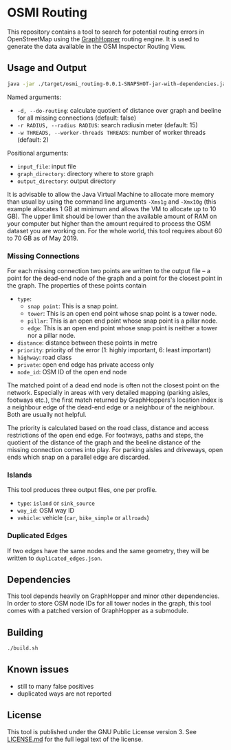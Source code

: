 # OSMI Routing

This repository contains a tool to search for potential routing errors in OpenStreetMap using the [GraphHopper](https://github.com/graphhopper/graphhopper) routing engine. It is used to generate the data available in the OSM Inspector Routing View.


## Usage and Output

```sh
java -jar ./target/osmi_routing-0.0.1-SNAPSHOT-jar-with-dependencies.jar  [-h] [-d] [-r RADIUS] [-w WORKER_THREADS] input_file graph_directory output_directory
```

Named arguments:

* `-d, --do-routing`: calculate quotient of distance over graph and beeline for all missing connections (default: false)
* `-r RADIUS, --radius RADIUS`: search radiusin meter (default: 15)
* `-w THREADS, --worker-threads THREADS`: number of worker threads (default: 2)

Positional arguments:
* `input_file`: input file
* `graph_directory`: directory where to store graph
* `output_directory`: output directory

It is advisable to allow the Java Virtual Machine to allocate more memory than usual by using the command line arguments `-Xms1g` and `-Xmx10g` (this example allocates 1 GB at minimum and allows the VM to allocate up to 10 GB). The upper limit should be lower than the available amount of RAM on your computer but higher than the amount required to process the OSM dataset you are working on. For the whole world, this tool requires about 60 to 70 GB as of May 2019.


### Missing Connections

For each missing connection two points are written to the output file – a point for the dead-end node of the graph and a point for the closest point in the graph. The properties of these points contain

* `type`:
  * `snap point`: This is a snap point.
  * `tower`: This is an open end point whose snap point is a tower node.
  * `pillar`: This is an open end point whose snap point is a pillar node.
  * `edge`: This is an open end point whose snap point is neither a tower nor a pillar node.
* `distance`: distance between these points in metre
* `priority`: priority of the error (1: highly important, 6: least important)
* `highway`: road class
* `private`: open end edge has private access only
* `node_id`: OSM ID of the open end node

The matched point of a dead end node is often not the closest point on the network. Especially in areas with very detailed mapping (parking aisles, footways etc.), the first match returned by GraphHoppers's location index is a neighbour edge of the dead-end edge or a neighbour of the neighbour. Both are usually not helpful.

The priority is calculated based on the road class, distance and access restrictions of the open end edge. For footways, paths and steps, the quotient of the distance of the graph and the beeline distance of the missing connection comes into play. For parking aisles and driveways, open ends which snap on a parallel edge are discarded.


### Islands

This tool produces three output files, one per profile.

* `type`: `island` or `sink_source`
* `way_id`: OSM way ID
* `vehicle`: vehicle (`car`, `bike_simple` or `allroads`)


### Duplicated Edges

If two edges have the same nodes and the same geometry, they will be written to `duplicated_edges.json`.


## Dependencies

This tool depends heavily on GraphHopper and minor other dependencies. In order to store OSM node IDs for all tower nodes in the graph, this tool comes with a patched version of GraphHopper as a submodule.


## Building

```sh
./build.sh
```


## Known issues

* still to many false positives
* duplicated ways are not reported


## License

This tool is published under the GNU Public License version 3. See [LICENSE.md](LICENSE.md) for the full legal text of the license.

